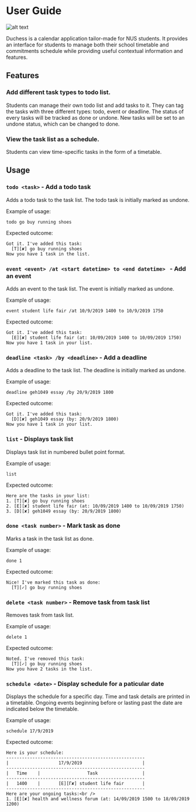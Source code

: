# User Guide
![alt text](https://github.com/limsiying/main/blob/B-ViewSchedules/docs/images/Ui.PNG)

Duchess is a calendar application tailor-made for NUS students. It provides an interface for students to manage both their school timetable and commitments schedule while providing useful contextual information and features.

## Features 

### Add different task types to todo list.
Students can manage their own todo list and add tasks to it. They can tag the tasks with three different types: todo, event or deadline. The status of every tasks will be tracked as done or undone. New tasks will be set to an undone status, which can be changed to done.

### View the task list as a schedule.
Students can view time-specific tasks in the form of a timetable.

## Usage

### `todo <task>` - Add a todo task

Adds a todo task to the task list. The todo task is initially marked as undone.

Example of usage: 

`todo go buy running shoes`

Expected outcome:

```
Got it. I've added this task:
  [T][✘] go buy running shoes
Now you have 1 task in the list.
```

### `event <event> /at <start datetime> to <end datetime> ` - Add an event

Adds an event to the task list. The event is initially marked as undone.

Example of usage: 

`event student life fair /at 10/9/2019 1400 to 10/9/2019 1750`

Expected outcome:

```
Got it. I've added this task:
  [E][✘] student life fair (at: 10/09/2019 1400 to 10/09/2019 1750)
Now you have 1 task in your list.
```

### `deadline <task> /by <deadline>` - Add a deadline

Adds a deadline to the task list. The deadline is initially marked as undone.

Example of usage: 

`deadline geh1049 essay /by 20/9/2019 1800`

Expected outcome:

```
Got it. I've added this task:
  [D][✘] geh1049 essay (by: 20/9/2019 1800)
Now you have 1 task in your list.
```

### `list` - Displays task list

Displays task list in numbered bullet point format.

Example of usage: 

`list`

Expected outcome:

```
Here are the tasks in your list:
1. [T][✘] go buy running shoes
2. [E][✘] student life fair (at: 10/09/2019 1400 to 10/09/2019 1750)
3. [D][✘] geh1049 essay (by: 20/9/2019 1800)
```

### `done <task number>` - Mark task as done

Marks a task in the task list as done.

Example of usage: 

`done 1`

Expected outcome:

```
Nice! I've marked this task as done:
  [T][✓] go buy running shoes
```

### `delete <task number>` - Remove task from task list

Removes task from task list.

Example of usage: 

`delete 1`

Expected outcome:

```
Noted. I've removed this task:
  [T][✓] go buy running shoes
Now you have 2 tasks in the list.
```

### `schedule <date>` - Display schedule for a paticular date

Displays the schedule for a specific day. Time and task details are printed in a timetable. Ongoing events beginning before or lasting past the date are indicated below the timetable.

Example of usage: 

`schedule 17/9/2019`

Expected outcome:

```
Here is your schedule:
-----------------------------------------------------
|                   17/9/2019                       |
-----------------------------------------------------
|   Time    |                  Task                 |
-----------------------------------------------------
|   1400    |       [E][Γ✘] student life fair       |
-----------------------------------------------------
Here are your ongoing tasks:<br />
1. [E][✘] health and wellness forum (at: 14/09/2019 1500 to 18/09/2019 1200)
```